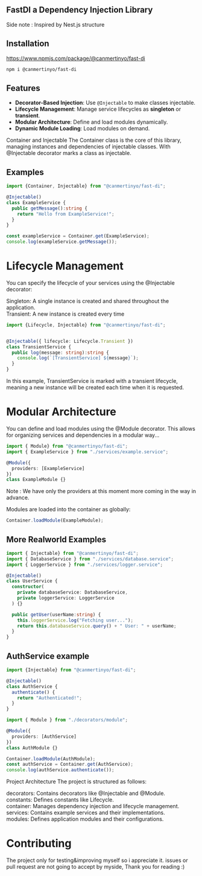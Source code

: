 ## FastDI a Dependency Injection Library

Side note : Inspired by Nest.js structure

## Installation
https://www.npmjs.com/package/@canmertinyo/fast-di

```bash
npm i @canmertinyo/fast-di
```

## Features

- **Decorator-Based Injection**: Use `@Injectable` to make classes injectable.
- **Lifecycle Management**: Manage service lifecycles as **singleton** or **transient**.
- **Modular Architecture**: Define and load modules dynamically.
- **Dynamic Module Loading**: Load modules on demand.


Container and Injectable
The Container class is the core of this library, managing instances and dependencies of injectable classes. With @Injectable decorator marks a class as injectable.
## Examples
```typescript
import {Container, Injectable} from "@canmertinyo/fast-di";

@Injectable()
class ExampleService {
  public getMessage():string {
    return "Hello from ExampleService!";
  }
}

const exampleService = Container.get(ExampleService);
console.log(exampleService.getMessage());
```


# Lifecycle Management
You can specify the lifecycle of your services using the @Injectable decorator:

Singleton: A single instance is created and shared throughout the application.
</br>
Transient: A new instance is created every time

```typescript
import {Lifecycle, Injectable} from "@canmertinyo/fast-di";


@Injectable({ lifecycle: Lifecycle.Transient })
class TransientService {
  public log(message: string):string {
    console.log(`[TransientService] ${message}`);
  }
}
```

In this example, TransientService is marked with a transient lifecycle, meaning a new instance will be created each time when it is requested.


# Modular Architecture
You can define and load modules using the @Module decorator. This allows for organizing services and dependencies in a modular way...

```typescript
import { Module} from "@canmertinyo/fast-di";
import { ExampleService } from "./services/example.service";

@Module({
  providers: [ExampleService]
})
class ExampleModule {}
```
Note : We have only the providers at this moment more coming in the way in advance.

Modules are loaded into the container as globally:
```typescript
Container.loadModule(ExampleModule);
```

## More Realworld Examples
```typescript
import { Injectable} from "@canmertinyo/fast-di";
import { DatabaseService } from "./services/database.service";
import { LoggerService } from "./services/logger.service";

@Injectable()
class UserService {
  constructor(
    private databaseService: DatabaseService,
    private loggerService: LoggerService
  ) {}

  public getUser(userName:string) {
    this.loggerService.log("Fetching user...");
    return this.databaseService.query() + " User: " + userName;
  }
}
```

## AuthService example
```typescript
import {Injectable} from "@canmertinyo/fast-di";

@Injectable()
class AuthService {
  authenticate() {
    return "Authenticated!";
  }
}

import { Module } from "./decorators/module";

@Module({
  providers: [AuthService]
})
class AuthModule {}

Container.loadModule(AuthModule);
const authService = Container.get(AuthService);
console.log(authService.authenticate());
```
Project Architecture
The project is structured as follows:

decorators: Contains decorators like @Injectable and @Module. </br>
constants: Defines constants like Lifecycle. </br>
container: Manages dependency injection and lifecycle management. </br>
services: Contains example services and their implementations. </br>
modules: Defines application modules and their configurations.

# Contributing
The project only for testing&improving myself so i appreciate it. issues or pull request are not going to accept by myside, Thank you for reading :)
